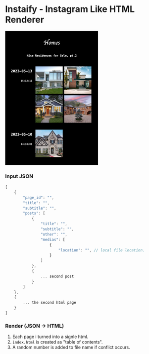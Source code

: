 # Instaify - Instagram Like HTML Renderer

<img src="./README-1.jpg" width="300"></img>


### Input JSON

```javascript
[
    {
        "page_id": "",
        "title": "",
        "subtitle": "",
        "posts": [
            {
                "title": "",
                "subtitle": "",
                "other": "",
                "medias": [
                    {
                        "location": "", // local file location.
                    }
                ]
            },
            { 
                ... second post
            }
        ]
    },
    {
        ... the second html page
    }
]
```


### Render (JSON -> HTML)

1. Each page i turned into a signle html.
3. `index.html` is created as "table of contents".
4. A random number is added to file name if conflict occurs.